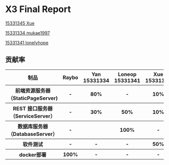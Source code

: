 # X3 Final Report


[15331345 Xue](https://xuex1997.github.io/系统分析与设计/2018/06/29/系统分析与设计-FinalReport/)


[15331334 mukae1997](https://blog.csdn.net/Mukae1997/article/details/80868151)

[15331341 lonelyhope](https://github.com/lonelyhope/SystemAnalyzeAndDesign/blob/master/final/FinalReport.md)




## 贡献率

<table>
    <thead>
        <tr>
            <th >制品</th>
            <th style="text-align: center;">Raybo</th>
            <th style="text-align: center;">Yan 15331334</th>
            <th style="text-align: center;">Loneop 15331341</th>
            <th style="text-align: center;">Xue 15331345</th>
            <th style="text-align: center;">Joyce 15331356</th>
        </tr>
    </thead>
    <tbody>
       <tr>
            <th>前端资源服务器（StaticPageServer)</th>
            <th>-</th>
            <th>80%</th>
            <th>-</th>
            <th>10%</th>
            <th>10%</th>
       </tr>
            <th> REST 接口服务器（ServiceServer） </th>
            <th>-</th>
            <th>30%</th>
            <th>50%</th>
            <th>10%</th>
            <th>10%</th>
        </tr>
        <tr>
            <th>数据库服务器（DatabaseServer）</th>
            <th>-</th>
            <th></th>
            <th>100%</th>
            <th>-</th>
            <th>-</th>
        </tr>
        <tr>
            <th>软件测试</th>
            <th>-</th>
            <th>-</th>
            <th>-</th>
            <th>50%</th>
            <th>50%</th>
        </tr>
        <tr>
            <th>docker部署</th>
            <th>100%</th>
            <th>-</th>
            <th>-</th>
            <th>-</th>
            <th>-</th>
        </tr>
        <tr>
  </tbody>
</table>
